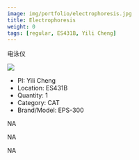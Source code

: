 ```yaml
---
image: img/portfolio/electrophoresis.jpg
title: Electrophoresis
weight: 0
tags: [regular, ES431B, Yili Cheng]
---
```


电泳仪

<!--more-->

![](../../img/portfolio/electrophoresis.jpg)

- PI: Yili Cheng
- Location: ES431B
- Quantity: 1
- Category: CAT
- Brand/Model: EPS-300

NA

NA

NA
